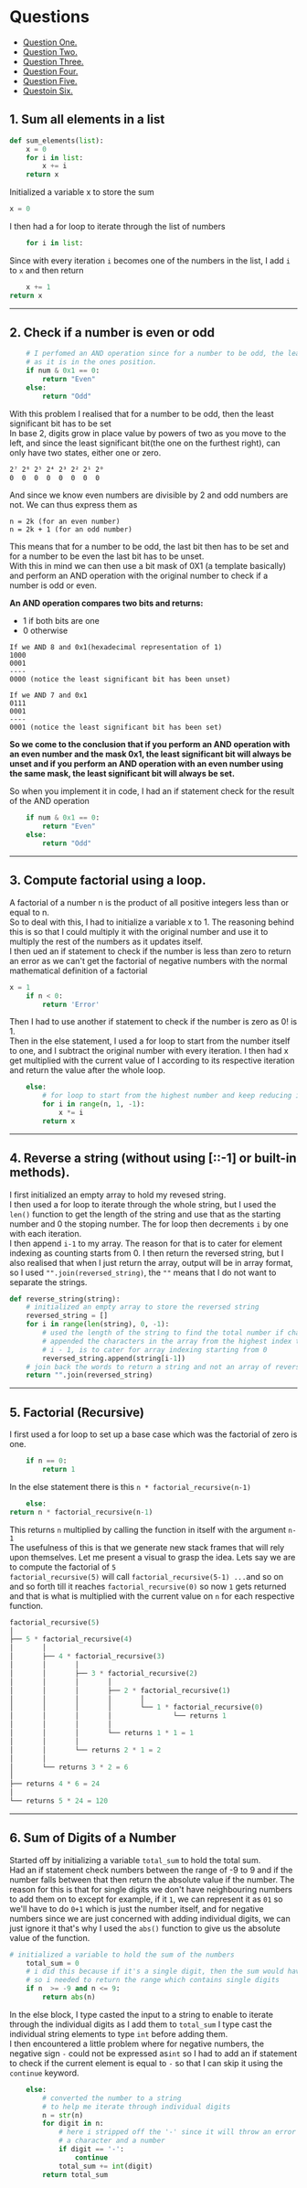 # Questions
* [Question One.](#1-sum-all-elements-in-a-list)
* [Question Two.](#2-check-if-a-number-is-even-or-odd)
* [Question Three.](#3-compute-factorial-using-a-loop)
* [Question Four.](#4-reverse-a-string-without-using--1-or-built-in-methods)
* [Question Five.](#5-factorial-recursive)
* [Questoin Six.](#6-sum-of-digits-of-a-number)

## 1. Sum all elements in a list

```python
def sum_elements(list):
    x = 0
    for i in list:
        x += i
    return x
```
Initialized a variable x to store the sum
```py
x = 0
```
I then had a for loop to iterate through the list of numbers
```py
    for i in list:
```
Since with every iteration `i` becomes one of the numbers in the list, I add `i` to `x` and then return
```python
    x += 1
return x
```
---
## 2. Check if a number is even or odd

```python
    # I perfomed an AND operation since for a number to be odd, the least significant bit has to be set
    # as it is in the ones position.
    if num & 0x1 == 0:
        return "Even"
    else:
        return "Odd"

```
With this problem I realised that for a number to be odd, then the least significant bit has to be set <br>
In base 2, digits grow in place value by powers of two as you move to the left, and since the least significant bit(the one on the furthest right), can only have two states, either one or zero.<br>
```txt
2⁷ 2⁶ 2⁵ 2⁴ 2³ 2² 2¹ 2⁰
0  0  0  0  0  0  0  0
```
And since we know even numbers are divisible by 2 and odd numbers are not. We can thus express them as
```text
n = 2k (for an even number)
n = 2k + 1 (for an odd number)
```
This means that for a number to be odd, the last bit then has to be set and for a number to be even the last bit has to be unset.<br>
With this in mind we can then use a bit mask of 0X1 (a template basically) and perform an AND operation with the original number to check if a number is odd or even.<br>

**An AND operation compares two bits and returns:**<br>
* 1 if both bits are one
* 0 otherwise
```text
If we AND 8 and 0x1(hexadecimal representation of 1)
1000 
0001
----
0000 (notice the least significant bit has been unset)

If we AND 7 and 0x1
0111
0001
----
0001 (notice the least significant bit has been set)
```
**So we come to the conclusion that if you perform an AND operation with an even number and the mask 0x1, the least significant bit will always be unset and if you perform an AND operation with an even number using the same mask, the least significant bit will always be set.**<br>

So when you implement it in code, I had an if statement check for the result of the AND operation
```python
    if num & 0x1 == 0:
        return "Even"
    else:
        return "Odd"
```

---

## 3. Compute factorial using a loop.
A factorial of a number n is the product of all positive integers less than or equal to n.<br>
So to deal with this, I had to initialize a variable x to 1. The reasoning behind this is so that I could multiply it with the original number and use it to multiply the rest of the numbers as it updates itself.<br>
I then ued an if statement to check if the number is less than zero to return an error as we can't get the factorial of negative numbers with the normal mathematical definition of a factorial
```python
x = 1
    if n < 0:
        return 'Error'
```
Then I had to use another if statement to check if the number is zero as 0! is 1.<br>
Then in the else statement, I used a for loop to start from the number itself to one, and I subtract the original number with every iteration. I then had x get multiplied with the current value of I according to its respective iteration and return the value after the whole loop. <br>
```python
    else:
        # for loop to start from the highest number and keep reducing it till 1
        for i in range(n, 1, -1):
            x *= i
        return x
```

---

## 4. Reverse a string (without using [::-1] or built-in methods).
I first initialized an empty array to hold my revesed string.<br>
I then used a for loop to iterate through the whole string, but I used the `len()` function to get the length of the string and use that as the starting number and 0 the stoping number. The for loop then decrements `i` by one with each iteration.<br>
I then append `i-1` to my array. The reason for that is to cater for element indexing as counting starts from 0. I then return the reversed string, but I also realised that when I just return the array, output will be in array format, so I used `"".join(reversed_string)`, the `""` means that I do not want to separate the strings.
```python
def reverse_string(string):
    # initialized an empty array to store the reversed string
    reversed_string = []
    for i in range(len(string), 0, -1):
        # used the length of the string to find the total number if characters
        # appended the characters in the array from the highest index to the lowest (0)
        # i - 1, is to cater for array indexing starting from 0
        reversed_string.append(string[i-1])
    # join back the words to return a string and not an array of reversed characters
    return "".join(reversed_string)
```

---

## 5. Factorial (Recursive)
I first used a for loop to set up a base case which was the factorial of zero is one.<br>
```python
    if n == 0:
        return 1
```
In the else statement there is this `n * factorial_recursive(n-1)` <br>
```python
    else:
return n * factorial_recursive(n-1)
```
This returns `n` multiplied by calling the function in itself with the argument `n-1` <br>
The usefulness of this is that we generate new stack frames that will rely upon themselves. Let me present a visual to grasp the idea. Lets say we are to compute the factorial of `5`<br>
`factorial_recursive(5)` will call `factorial_recursive(5-1) ...`and so on and so forth till it reaches `factorial_recursive(0)` so now `1` gets returned and that is what is multiplied with the current value on `n` for each respective function.
```sql
factorial_recursive(5)
│
├── 5 * factorial_recursive(4)
│       │
│       ├── 4 * factorial_recursive(3)
│       │       │
│       │       ├── 3 * factorial_recursive(2)
│       │       │       │
│       │       │       ├── 2 * factorial_recursive(1)
│       │       │       │       │
│       │       │       │       └── 1 * factorial_recursive(0)
│       │       │       │               └── returns 1
│       │       │       │
│       │       │       └── returns 1 * 1 = 1
│       │       │
│       │       └── returns 2 * 1 = 2
│       │
│       └── returns 3 * 2 = 6
│
├── returns 4 * 6 = 24
│
└── returns 5 * 24 = 120

```

---

## 6. Sum of Digits of a Number
Started off by initializing a variable `total_sum` to hold the total sum. <br>
Had an if statement check numbers between the range of -9 to 9 and if the number falls between that then return the absolute value if the number. The reason for this is that for single digits we don't have neighbouring numbers to add them on to except for example, if it `1`, we can represent it as `01` so we'll have to do `0+1` which is just the number itself, and for negative numbers since we are just concerned with adding individual digits, we can just ignore it that's why I used the `abs()` function to give us the absolute value of the function.<br>
```python
# initialized a variable to hold the sum of the numbers
    total_sum = 0
    # i did this because if it's a single digit, then the sum would have to be the number itself
    # so i needed to return the range which contains single digits
    if n  >= -9 and n <= 9:
        return abs(n)
```
In the else block, I type casted the input to a string to enable to iterate through the individual digits as I add them to `total_sum` I type cast the individual string elements to type `int` before adding them.<br>
I then encountered a little problem where for negative numbers, the negative sign `-` could not be expressed as`int` so I had to add an if statement to check if the current element is equal to `-` so that I can skip it using the `continue` keyword.
```python
    else:
        # converted the number to a string
        # to help me iterate through individual digits
        n = str(n)
        for digit in n:
            # here i stripped off the '-' since it will throw an error as one can't add
            # a character and a number
            if digit == '-':
                continue
            total_sum += int(digit)
        return total_sum
```